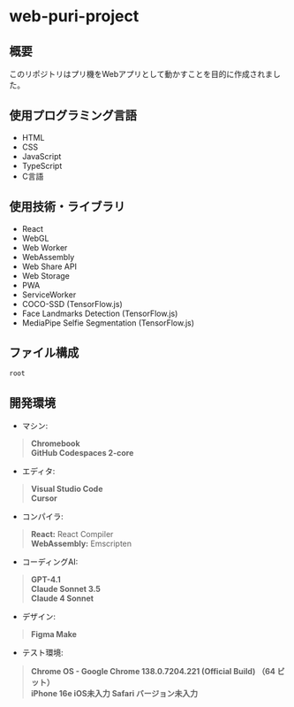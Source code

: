 # web-puri-project

## 概要
このリポジトリはプリ機をWebアプリとして動かすことを目的に作成されました。

## 使用プログラミング言語
- HTML  
- CSS  
- JavaScript  
- TypeScript  
- C言語

## 使用技術・ライブラリ  
- React  
- WebGL  
- Web Worker  
- WebAssembly
- Web Share API
- Web Storage
- PWA
- ServiceWorker
- COCO-SSD (TensorFlow.js)
- Face Landmarks Detection (TensorFlow.js)
- MediaPipe Selfie Segmentation (TensorFlow.js)

## ファイル構成
```
root
```

## 開発環境
- マシン:
> **Chromebook**  
> **GitHub Codespaces 2-core**

- エディタ:
> **Visual Studio Code**  
> **Cursor**

- コンパイラ:
> **React:** React Compiler  
> **WebAssembly:** Emscripten

- コーディングAI:
> **GPT-4.1**  
> **Claude Sonnet 3.5**  
> **Claude 4 Sonnet**

- デザイン:
> **Figma Make**

- テスト環境:
> **Chrome OS - Google Chrome 138.0.7204.221 (Official Build) （64 ビット）**  
> **iPhone 16e iOS未入力 Safari バージョン未入力**  
